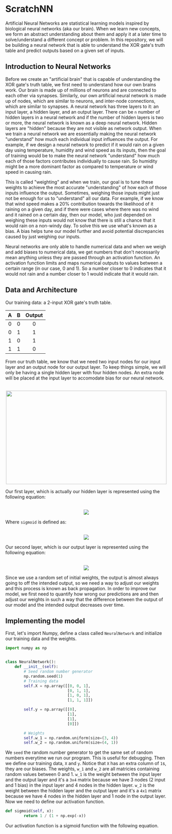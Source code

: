# ScratchNN

Artificial Neural Networks are statistical learning models inspired by biological neural networks (aka our brain). When we learn new concepts, we form an abstract understanding about them and apply it at a later time to solve/understand a different concept or problem. In this repository, we will be building a neural network that is able to understand the XOR gate's truth table and predict outputs based on a given set of inputs.

## Introduction to Neural Networks

Before we create an "artificial brain" that is capable of understanding the XOR gate's truth table, we first need to understand how our own brains work. Our brain is made up of millions of neurons and are connected to each other via synapses. Similarly, our own artificial neural network is made up of nodes, which are similar to neurons, and inter-node connections, which are similar to synapses. A neural network has three layers to it: an input layer, a hidden layer, and an output layer. There can be `n` number of hidden layers in a neural network and if the number of hidden layers is two or more, the neural network is known as a deep neural network. Hidden layers are "hidden" because they are not visible as network output. When we train a neural network we are essentially making the neural network "understand" how much each individual input influences the output. For example, if we design a neural network to predict if it would rain on a given day using temperature, humidity and wind speed as its inputs, then the goal of training would be to make the neural network "understand" how much each of those factors contributes individually to cause rain. So humidity might be a more dominant factor as compared to temperature or wind speed in causing rain. 

This is called "weighting" and when we train, our goal is to tune these weights to achieve the most accurate "understanding" of how each of those inputs influence the output. Sometimes, weighing those inputs might just not be enough for us to "understand" all our data. For example, if we know that wind speed makes a 20% contribution towards the likelihood of it raining on a given day, and if there were cases where there was no wind and it rained on a certain day, then our model, who just depended on weighing these inputs would not know that there is still a chance that it would rain on a non-windy day. To solve this we use what's known as a bias. A bias helps tune our model further and avoid potential discrepancies caused by just weighing our inputs. 

Neural networks are only able to handle numerical data and when we weigh and add biases to numerical data, we get numbers that don't necessarily mean anything unless they are passed through an activation function. An activation function limits and maps numerical outputs to values between a certain range (in our case, 0 and 1). So a number closer to 0 indicates that it would not rain and a number closer to 1 would indicate that it would rain.

## Data and Architecture

Our training data: a 2-input XOR gate's truth table.

| A  | B  | Output |
|:--:|:--:|:------:|
|0   |0   |0       |
|0   |1   |1       |
|1   |0   |1       |
|1   |1   |0       |

From our truth table, we know that we need two input nodes for our input layer and an output node for our output layer. To keep things simple, we will only be having a single hidden layer with four hidden nodes. An extra node will be placed at the input layer to accomodate bias for our neural network.

<div align="center">
    <br><img src="https://cldup.com/i2VxUILC0S.png" width="500" height="291"><br>
</div>

Our first layer, which is actually our hidden layer is represented using the following equation:

<div align="center">
    <br><img src="https://cldup.com/0tGOWR_4nT.png"><br>
</div>

Where `sigmoid` is defined as:

<div align="center">
    <br><img src="https://cldup.com/3F7AHo-uqa.png"><br>
</div>

Our second layer, which is our output layer is represented using the following equation:

<div align="center">
    <br><img src="https://cldup.com/Yh6ygfmoKW.png"><br>
</div>

Since we use a random set of initial weights, the output is almost always going to off the intended output, so we need a way to adjust our weights and this process is known as back propagation. In order to improve our model, we first need to quantify how wrong our predictions are and then adjust our weights in such a way that the difference between the output of our model and the intended output decreases over time.


## Implementing the model

First, let's import Numpy, define a class called `NeuralNetwork` and initialize our training data and the weights.

```python
import numpy as np


class NeuralNetwork():
    def __init__(self):
        # Seed random number generator
        np.random.seed(1)
        # Training data
        self.X = np.array([[0, 0, 1],
                           [0, 1, 1],
                           [1, 0, 1],
                           [1, 1, 1]])

        self.y = np.array([[0],
                           [1],
                           [1],
                           [0]])

        # Weights
        self.w_1 = np.random.uniform(size=(3, 4))
        self.w_2 = np.random.uniform(size=(4, 1))
```

We `seed` the random number generator to get the same set of random numbers everytime we run our program. This is useful for debugging. Then we define our training data, `X` and `y`. Notice that `X` has an extra column of `1`s, they are our biases. The weights, `w_1` and `w_2` are all matricies containing random values between 0 and 1. `w_1` is the weight between the input layer and the output layer and it's a `3x4` matrix because we have 3 nodes (2 input and 1 bias) in the input layer and 4 nodes in the hidden layer. `w_2` is the weight between the hidden layer and the output layer and it's a `4x1` matrix because we have 4 nodes in the hidden layer and 1 node in the output layer. Now we need to define our activation function.

```python
def sigmoid(self, x):
        return 1 / (1 + np.exp(-x))
```

Our activation function is a sigmoid function with the following equation.
